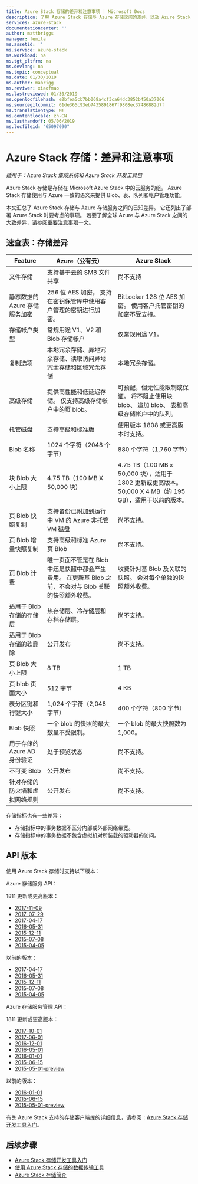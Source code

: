 ```yaml
---
title: Azure Stack 存储的差异和注意事项 | Microsoft Docs
description: 了解 Azure Stack 存储与 Azure 存储之间的差异，以及 Azure Stack 部署注意事项。
services: azure-stack
documentationcenter: ''
author: mattbriggs
manager: femila
ms.assetid: ''
ms.service: azure-stack
ms.workload: na
ms.tgt_pltfrm: na
ms.devlang: na
ms.topic: conceptual
ms.date: 01/30/2019
ms.author: mabrigg
ms.reviwer: xiaofmao
ms.lastreviewed: 01/30/2019
ms.openlocfilehash: e2bfea5cb7bb068a4cf3ca64dc3852b450a37066
ms.sourcegitcommit: 61de365c93eb7435891867f9808ec37486882d7f
ms.translationtype: MT
ms.contentlocale: zh-CN
ms.lasthandoff: 05/06/2019
ms.locfileid: "65097090"
---
```

# <a name="azure-stack-storage-differences-and-considerations"></a>Azure Stack 存储：差异和注意事项

*适用于：Azure Stack 集成系统和 Azure Stack 开发工具包*

Azure Stack 存储是存储在 Microsoft Azure Stack 中的云服务的组。 Azure Stack 存储使用与 Azure 一致的语义来提供 Blob、表、队列和帐户管理功能。

本文汇总了 Azure Stack 存储与 Azure 存储服务之间的已知差异。 它还列出了部署 Azure Stack 时要考虑的事项。 若要了解全球 Azure 与 Azure Stack 之间的大致差异，请参阅[重要注意事项](azure-stack-considerations.md)一文。

## <a name="cheat-sheet-storage-differences"></a>速查表：存储差异

| Feature | Azure（公有云） | Azure Stack |
| --- | --- | --- |
|文件存储|支持基于云的 SMB 文件共享|尚不支持
|静态数据的 Azure 存储服务加密|256 位 AES 加密。 支持在密钥保管库中使用客户管理的密钥进行加密。|BitLocker 128 位 AES 加密。 使用客户托管密钥的加密不受支持。
|存储帐户类型|常规用途 V1、V2 和 Blob 存储帐户|仅常规用途 V1。
|复制选项|本地冗余存储、异地冗余存储、读取访问异地冗余存储和区域冗余存储|本地冗余存储。
|高级存储|提供高性能和低延迟存储。 仅支持高级存储帐户中的页 blob。|可预配，但无性能限制或保证。 将不阻止使用块 blob、 追加 blob、 表和高级存储帐户中的队列。
|托管磁盘|支持高级和标准版|使用版本 1808 或更高版本时支持。
|Blob 名称|1024 个字符（2048 个字节）|880 个字符（1,760 字节）
|块 Blob 大小上限|4.75 TB（100 MB X 50,000 块）|4.75 TB（100 MB x 50,000 块），适用于 1802 更新或更高版本。 50,000 X 4 MB（约 195 GB），适用于以前的版本。
|页 Blob 快照复制|支持备份已附加到运行中 VM 的 Azure 非托管 VM 磁盘|尚不支持。
|页 Blob 增量快照复制|支持高级和标准 Azure 页 Blob|尚不支持。
|页 Blob 计费|唯一页面不管是在 Blob 中还是快照中都会产生费用。 在更新基 Blob 之前，不会对与 Blob 关联的快照额外收费。|收费针对基 Blob 及关联的快照。 会对每个单独的快照额外收费。
|适用于 Blob 存储的存储层|热存储层、冷存储层和存档存储层。|尚不支持。
|适用于 Blob 存储的软删除|公开发布|尚不支持。
|页 Blob 大小上限|8 TB|1 TB
|页 blob 页面大小|512 字节|4 KB
|表分区键和行键大小|1,024 个字符（2,048 字节）|400 个字符（800 字节）
|Blob 快照|一个 blob 的快照的最大数量不受限制。|一个 blob 的最大快照数为 1,000。
|用于存储的 Azure AD 身份验证|处于预览状态|尚不支持。
|不可变 Blob|公开发布|尚不支持。
|针对存储的防火墙和虚拟网络规则|公开发布|尚不支持。|

存储指标也有一些差异：

* 存储指标中的事务数据不区分内部或外部网络带宽。
* 存储指标中的事务数据不包含虚拟机对所装载的驱动器的访问。

## <a name="api-version"></a>API 版本

使用 Azure Stack 存储时支持以下版本：

Azure 存储服务 API：

1811 更新或更高版本：

- [2017-11-09](https://docs.microsoft.com/rest/api/storageservices/version-2017-11-09)
- [2017-07-29](https://docs.microsoft.com/rest/api/storageservices/version-2017-07-29)
- [2017-04-17](https://docs.microsoft.com/rest/api/storageservices/version-2017-04-17)
- [2016-05-31](https://docs.microsoft.com/rest/api/storageservices/version-2016-05-31)
- [2015-12-11](https://docs.microsoft.com/rest/api/storageservices/version-2015-12-11)
- [2015-07-08](https://docs.microsoft.com/rest/api/storageservices/version-2015-07-08)
- [2015-04-05](https://docs.microsoft.com/rest/api/storageservices/version-2015-04-05)

以前的版本：

- [2017-04-17](https://docs.microsoft.com/rest/api/storageservices/version-2017-04-17)
- [2016-05-31](https://docs.microsoft.com/rest/api/storageservices/version-2016-05-31)
- [2015-12-11](https://docs.microsoft.com/rest/api/storageservices/version-2015-12-11)
- [2015-07-08](https://docs.microsoft.com/rest/api/storageservices/version-2015-07-08)
- [2015-04-05](https://docs.microsoft.com/rest/api/storageservices/version-2015-04-05)

Azure 存储服务管理 API：

1811 更新或更高版本：

- [2017-10-01](https://docs.microsoft.com/rest/api/storagerp/?redirectedfrom=MSDN)
- [2017-06-01](https://docs.microsoft.com/rest/api/storagerp/?redirectedfrom=MSDN)
- [2016-12-01](https://docs.microsoft.com/rest/api/storagerp/?redirectedfrom=MSDN)
- [2016-05-01](https://docs.microsoft.com/rest/api/storagerp/?redirectedfrom=MSDN)
- [2016-01-01](https://docs.microsoft.com/rest/api/storagerp/?redirectedfrom=MSDN)
- [2015-06-15](https://docs.microsoft.com/rest/api/storagerp/?redirectedfrom=MSDN)
- [2015-05-01-preview](https://docs.microsoft.com/rest/api/storagerp/?redirectedfrom=MSDN)

以前的版本：

- [2016-01-01](https://docs.microsoft.com/rest/api/storagerp/?redirectedfrom=MSDN)
- [2015-06-15](https://docs.microsoft.com/rest/api/storagerp/?redirectedfrom=MSDN)
- [2015-05-01-preview](https://docs.microsoft.com/rest/api/storagerp/?redirectedfrom=MSDN)

有关 Azure Stack 支持的存储客户端库的详细信息，请参阅：[Azure Stack 存储开发工具入门](azure-stack-storage-dev.md)。

## <a name="next-steps"></a>后续步骤

* [Azure Stack 存储开发工具入门](azure-stack-storage-dev.md)
* [使用 Azure Stack 存储的数据传输工具](azure-stack-storage-transfer.md)
* [Azure Stack 存储简介](azure-stack-storage-overview.md)
